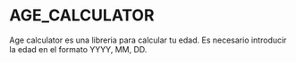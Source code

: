 # AGE_CALCULATOR

Age calculator es una libreria para calcular tu edad. Es necesario introducir la edad en el formato YYYY, MM, DD.

